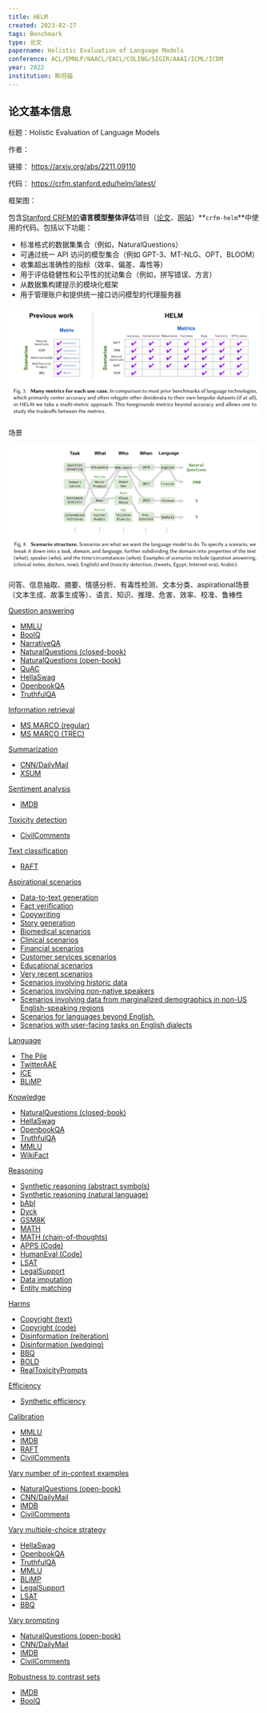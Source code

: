 ```yaml
---
title: HELM
created: 2023-02-27
tags: Benchmark
type: 论文
papername: Holistic Evaluation of Language Models
conference: ACL/EMNLP/NAACL/EACL/COLING/SIGIR/AAAI/ICML/ICDM
year: 2022
institution: 斯坦福
---
```


## 论文基本信息

标题：Holistic Evaluation of Language Models

作者：

链接： https://arxiv.org/abs/2211.09110

代码： https://crfm.stanford.edu/helm/latest/

框架图：

包含[Stanford CRFM的](https://crfm.stanford.edu/)**语言模型整体评估**项目（[论文](https://arxiv.org/abs/2211.09110)、[网站](https://crfm.stanford.edu/helm/v1.0/)）**`crfm-helm`**中使用的代码。包括以下功能：

-   标准格式的数据集集合（例如，NaturalQuestions）
-   可通过统一 API 访问的模型集合（例如 GPT-3、MT-NLG、OPT、BLOOM）
-   收集超出准确性的指标（效率、偏差、毒性等）
-   用于评估稳健性和公平性的扰动集合（例如，拼写错误、方言）
-   从数据集构建提示的模块化框架
-   用于管理账户和提供统一接口访问模型的代理服务器

![](img/Pasted%20image%2020230301231814.png)

场景

![](img/Pasted%20image%2020230301233819.png)

问答、信息抽取、摘要、情感分析、有毒性检测、文本分类、aspirational场景（文本生成、故事生成等）、语言、知识、推理、危害、效率、校准、鲁棒性

[Question answering](https://crfm.stanford.edu/helm/latest/?group=question_answering "In question answering, given a question and (optionally, in open-book settings) a passage, the goal is to produce the answer. QA is a general format that captures a wide range of tasks involving varying levels of world and commonsense knowledge and reasoning abilities.")

-   [MMLU](https://crfm.stanford.edu/helm/latest/?group=mmlu "The Massive Multitask Language Understanding (MMLU) benchmark for knowledge-intensive question answering across 57 domains [(Hendrycks et al., 2021)](https://openreview.net/forum?id=d7KBjmI3GmQ).")
-   [BoolQ](https://crfm.stanford.edu/helm/latest/?group=boolq "The BoolQ benchmark for binary (yes/no) question answering [(Clark et al., 2019)](https://aclanthology.org/N19-1300/).")
-   [NarrativeQA](https://crfm.stanford.edu/helm/latest/?group=narrative_qa "The NarrativeQA benchmark for reading comprehension over narratives [(Kočiský et al., 2017)](https://aclanthology.org/Q18-1023/).")
-   [NaturalQuestions (closed-book)](https://crfm.stanford.edu/helm/latest/?group=natural_qa_closedbook "The NaturalQuestions [(Kwiatkowski et al., 2019)](https://aclanthology.org/Q19-1026/) benchmark for question answering based on naturally-occurring queries through Google Search. The input does not include the Wikipedia page with the answer.")
-   [NaturalQuestions (open-book)](https://crfm.stanford.edu/helm/latest/?group=natural_qa_openbook_longans "The NaturalQuestions [(Kwiatkowski et al., 2019)](https://aclanthology.org/Q19-1026/) benchmark for question answering based on naturally-occurring queries through Google Search. The input includes the Wikipedia page with the answer.")
-   [QuAC](https://crfm.stanford.edu/helm/latest/?group=quac "The QuAC benchmark for question answering in the context of dialogues [(Choi et al., 2018)](https://aclanthology.org/D18-1241/).")
-   [HellaSwag](https://crfm.stanford.edu/helm/latest/?group=hellaswag "The HellaSwag benchmark for commonsense reasoning in question answering [(Zellers et al., 2019)](https://aclanthology.org/P19-1472/).")
-   [OpenbookQA](https://crfm.stanford.edu/helm/latest/?group=openbookqa "The OpenbookQA benchmark for commonsense-intensive open book question answering [(Mihaylov et al., 2018)](https://aclanthology.org/D18-1260/).")
-   [TruthfulQA](https://crfm.stanford.edu/helm/latest/?group=truthful_qa "The TruthfulQA benchmarking for measuring model truthfulness and commonsense knowledge in question answering [(Lin et al., 2022)](https://aclanthology.org/2022.acl-long.229/).")

[Information retrieval](https://crfm.stanford.edu/helm/latest/?group=information_retrieval "In information retrieval, given a query and a set of candidate documents, the goal is to produce a ranking of the documents.")

-   [MS MARCO (regular)](https://crfm.stanford.edu/helm/latest/?group=msmarco_regular "The MS MARCO benchmark's regular track for passage retrieval in information retrieval [(https://microsoft.github.io/msmarco/)](https://microsoft.github.io/msmarco/).")
-   [MS MARCO (TREC)](https://crfm.stanford.edu/helm/latest/?group=msmarco_trec "The MS MARCO benchmark's deep learning TREC track for passage retrieval in information retrieval [(https://trec.nist.gov)](https://microsoft.github.io/msmarco/).")

[Summarization](https://crfm.stanford.edu/helm/latest/?group=summarization "In text summarization, given a piece of text (paragraph or document), the goal is to produce a much shorter summary.")

-   [CNN/DailyMail](https://crfm.stanford.edu/helm/latest/?group=summarization_cnndm "The CNN/DailyMail benchmark for text summarization ([Hermann et al., 2015](https://papers.nips.cc/paper/2015/hash/afdec7005cc9f14302cd0474fd0f3c96-Abstract.html); [Nallapati et al.,2016](https://aclanthology.org/K16-1028/)).")
-   [XSUM](https://crfm.stanford.edu/helm/latest/?group=summarization_xsum "The XSUM benchmark for text summarization of BBC news articles [(Narayan et al., 2018)](https://aclanthology.org/D18-1206/).")

[Sentiment analysis](https://crfm.stanford.edu/helm/latest/?group=sentiment_analysis "In sentiment classification, given a text (e.g., movie review), the goal is to predict the sentiment (positive or negative).")

-   [IMDB](https://crfm.stanford.edu/helm/latest/?group=imdb "The IMDB benchmark for sentiment analysis in movie review [(Maas et al., 2011)](https://aclanthology.org/P11-1015/).")

[Toxicity detection](https://crfm.stanford.edu/helm/latest/?group=toxicity_detection "In toxicity detection, given a text, the goal is to predict whether the text has toxic content.")

-   [CivilComments](https://crfm.stanford.edu/helm/latest/?group=civil_comments "The CivilComments benchmark for toxicity detection [(Borkan et al., 2019)](https://arxiv.org/pdf/1903.04561.pdf).")

[Text classification](https://crfm.stanford.edu/helm/latest/?group=miscellaneous_text_classification "Text classification is a general format that aims to classify text into a set of categories. This includes a wide range of classification tasks where the input is text.")

-   [RAFT](https://crfm.stanford.edu/helm/latest/?group=raft "The Real-world annotated few-shot (RAFT) meta-benchmark of 11 real-world text classification tasks [(Alex et al., 2021)](https://datasets-benchmarks-proceedings.neurips.cc/paper/2021/hash/ca46c1b9512a7a8315fa3c5a946e8265-Abstract-round2.html).")

[Aspirational scenarios](https://crfm.stanford.edu/helm/latest/?group=aspirational "Scenarios that we should support.")

-   [Data-to-text generation](https://crfm.stanford.edu/helm/latest/?group=data_to_text_generation "Currently, we prioritize user-facing tasks in our core scenarios, but don't implement data-to-text generation. Could be implemented via WebNLG, E2E, ToTTo, etc.")
-   [Fact verification](https://crfm.stanford.edu/helm/latest/?group=fact_verification "Currently, we prioritize user-facing tasks in our core scenarios, but don't implement fact verification. Could be implemented via FEVER.")
-   [Copywriting](https://crfm.stanford.edu/helm/latest/?group=copywriting "Currently, we prioritize user-facing tasks in our core scenarios, but don't implement tasks that have not been historically studied in the NLP research community like (ad) copywriting.")
-   [Story generation](https://crfm.stanford.edu/helm/latest/?group=story_generation "Currently, we prioritize user-facing tasks in our core scenarios, but don't implement more creative and interactive tasks like story generation.")
-   [Biomedical scenarios](https://crfm.stanford.edu/helm/latest/?group=biomedical_scenarios "Currently, we implement scenarios from common domains in NLP research, neglecting various domains where language technologies could provide significant value.")
-   [Clinical scenarios](https://crfm.stanford.edu/helm/latest/?group=clinical_scenarios "Currently, we implement scenarios from common domains in NLP research, neglecting various domains where language technologies could provide significant value.")
-   [Financial scenarios](https://crfm.stanford.edu/helm/latest/?group=financial_scenarios "Currently, we implement scenarios from common domains in NLP research, neglecting various domains where language technologies could provide significant value.")
-   [Customer services scenarios](https://crfm.stanford.edu/helm/latest/?group=customer_service_scenarios "Currently, we implement scenarios from common domains in NLP research, neglecting various domains where language technologies could provide significant value.")
-   [Educational scenarios](https://crfm.stanford.edu/helm/latest/?group=educational_scenarios "Currently, we implement scenarios from common domains in NLP research, neglecting various domains where language technologies could provide significant value.")
-   [Very recent scenarios](https://crfm.stanford.edu/helm/latest/?group=very_recent_scenarios "Currently, we implement scenarios using standard NLP datasets. However, to test temporal generalization as the world and language change, we should implement scenarios with very recent data (e.g., current world events) like StreamingQA.")
-   [Scenarios involving historic data](https://crfm.stanford.edu/helm/latest/?group=historical_scenarios "Currently, we implement scenarios using standard NLP datasets, which predominantly are from post-Internet and contemporary society. However, to test temporal generalization for using models in the digital humanities for historic data, we should implement scenarios with significantly older data (e.g., text from 1800s).")
-   [Scenarios involving non-native speakers](https://crfm.stanford.edu/helm/latest/?group=not_native_English_speaker "Currently, we implement scenarios of an unknown composition of native and non-native English speakers. We should implement scenarios to ensure coverage of language from non-native English speakers.")
-   [Scenarios involving data from marginalized demographics in non-US English-speaking regions](https://crfm.stanford.edu/helm/latest/?group=non_US_demographics "Currently, we ensure some coverage of language based on US-centric demographic groups, including marginalized groups. We should implement scenarios to ensure coverage of other socially-relevant groups beyond US demographics (e.g., caste in India).")
-   [Scenarios for languages beyond English.](https://crfm.stanford.edu/helm/latest/?group=non_english "Currently, we only implement English scenarios.")
-   [Scenarios with user-facing tasks on English dialects](https://crfm.stanford.edu/helm/latest/?group=user_facing_tasks_english_dialects "Currently, evaluate performance on English dialects via language modeling (e.g., TwitterAAE, ICE), but it would be good to implement user-facing tasks for these dialects.")

[Language](https://crfm.stanford.edu/helm/latest/?group=language "Targeted evaluation of linguistic capabilities.")

-   [The Pile](https://crfm.stanford.edu/helm/latest/?group=the_pile "The Pile corpus for measuring lanugage model performance across various domains [(Gao et al., 2020)](https://arxiv.org/pdf/2101.00027.pdf).")
-   [TwitterAAE](https://crfm.stanford.edu/helm/latest/?group=twitter_aae "The TwitterAAE corpus of [Blodgett et al. (2016)](https://aclanthology.org/D16-1120/) for measuring language model performance in tweets as a function of speaker dialect.")
-   [ICE](https://crfm.stanford.edu/helm/latest/?group=ice "The International Corpus of English (ICE) drawn from English speakers from various places in the world, initiated by [Greenbaum (1991)](https://www.cambridge.org/core/journals/english-today/article/abs/ice-the-international-corpus-of-english/47808205394C538393C3FD8E62E5E701).")
-   [BLiMP](https://crfm.stanford.edu/helm/latest/?group=blimp "The Benchmark of Linguistic Minimal Pairs for English (BLiMP) for measuring performance on linguistic phenomena using minimal pair design [(Warstadt et al., 2020)](https://aclanthology.org/2020.tacl-1.25/).")

[Knowledge](https://crfm.stanford.edu/helm/latest/?group=knowledge "Targeted evaluation of knowledge (e.g. factual, cultural, commonsense).")

-   [NaturalQuestions (closed-book)](https://crfm.stanford.edu/helm/latest/?group=natural_qa_closedbook "The NaturalQuestions [(Kwiatkowski et al., 2019)](https://aclanthology.org/Q19-1026/) benchmark for question answering based on naturally-occurring queries through Google Search. The input does not include the Wikipedia page with the answer.")
-   [HellaSwag](https://crfm.stanford.edu/helm/latest/?group=hellaswag "The HellaSwag benchmark for commonsense reasoning in question answering [(Zellers et al., 2019)](https://aclanthology.org/P19-1472/).")
-   [OpenbookQA](https://crfm.stanford.edu/helm/latest/?group=openbookqa "The OpenbookQA benchmark for commonsense-intensive open book question answering [(Mihaylov et al., 2018)](https://aclanthology.org/D18-1260/).")
-   [TruthfulQA](https://crfm.stanford.edu/helm/latest/?group=truthful_qa "The TruthfulQA benchmarking for measuring model truthfulness and commonsense knowledge in question answering [(Lin et al., 2022)](https://aclanthology.org/2022.acl-long.229/).")
-   [MMLU](https://crfm.stanford.edu/helm/latest/?group=mmlu "The Massive Multitask Language Understanding (MMLU) benchmark for knowledge-intensive question answering across 57 domains [(Hendrycks et al., 2021)](https://openreview.net/forum?id=d7KBjmI3GmQ).")
-   [WikiFact](https://crfm.stanford.edu/helm/latest/?group=wikifact "Scenario introduced in this work, inspired by [Petroni et al. (2019)](https://aclanthology.org/D19-1250/), to more extensively test factual knowledge.")

[Reasoning](https://crfm.stanford.edu/helm/latest/?group=reasoning "Targeted evaluation of reasoning capabilities (e.g. mathematical, hierarchical).")

-   [Synthetic reasoning (abstract symbols)](https://crfm.stanford.edu/helm/latest/?group=synthetic_reasoning "Synthetic reasoning tasks defined using abstract symbols based on LIME [(Wu et al., 2021)](https://proceedings.mlr.press/v139/wu21c.html).")
-   [Synthetic reasoning (natural language)](https://crfm.stanford.edu/helm/latest/?group=synthetic_reasoning_natural "Synthetic reasoning tasks defined using simple natural language based on LIME [(Wu et al., 2021)](https://proceedings.mlr.press/v139/wu21c.html).")
-   [bAbI](https://crfm.stanford.edu/helm/latest/?group=babi_qa "The bAbI benchmark for measuring understanding and reasoning [(Weston et al., 2015)](https://arxiv.org/pdf/1502.05698.pdf).")
-   [Dyck](https://crfm.stanford.edu/helm/latest/?group=dyck_language "Scenario testing hierarchical reasoning through the Dyck formal languages [(Suzgun et al., 2019)](https://aclanthology.org/W19-3905/).")
-   [GSM8K](https://crfm.stanford.edu/helm/latest/?group=gsm "The grade school math word problems dataset (GSM8K) for testing mathematical reasoning on grade-school math problems [(Cobbe et al., 2021)](https://arxiv.org/pdf/2110.14168.pdf).")
-   [MATH](https://crfm.stanford.edu/helm/latest/?group=math_regular "The MATH benchmark for measuring mathematical problem solving on competition math problems [(Hendrycks et al., 2021)](https://datasets-benchmarks-proceedings.neurips.cc/paper/2021/hash/be83ab3ecd0db773eb2dc1b0a17836a1-Abstract-round2.html).")
-   [MATH (chain-of-thoughts)](https://crfm.stanford.edu/helm/latest/?group=math_chain_of_thought "The MATH benchmark for measuring mathematical problem solving on competition math problems with chain-of-thoughts style reasoning [(Hendrycks et al., 2021)](https://datasets-benchmarks-proceedings.neurips.cc/paper/2021/hash/be83ab3ecd0db773eb2dc1b0a17836a1-Abstract-round2.html).")
-   [APPS (Code)](https://crfm.stanford.edu/helm/latest/?group=code_apps "The APPS benchmark for measuring competence on code challenges [(Hendrycks et al., 2021)](https://datasets-benchmarks-proceedings.neurips.cc/paper/2021/hash/c24cd76e1ce41366a4bbe8a49b02a028-Abstract-round2.html).")
-   [HumanEval (Code)](https://crfm.stanford.edu/helm/latest/?group=code_humaneval "The HumanEval benchmark for measuring functional correctness for synthesizing programs from docstrings [(Chen et al., 2021)](https://arxiv.org/pdf/2107.03374.pdf).")
-   [LSAT](https://crfm.stanford.edu/helm/latest/?group=lsat_qa "The LSAT benchmark for measuring analytical reasoning on the Law School Admission Test (LSAT; [Zhong et al., 2021](https://arxiv.org/pdf/2104.06598.pdf)).")
-   [LegalSupport](https://crfm.stanford.edu/helm/latest/?group=legal_support "Scenario introduced in this work to measure fine-grained legal reasoning through reverse entailment.")
-   [Data imputation](https://crfm.stanford.edu/helm/latest/?group=entity_data_imputation "Scenario from [Mei et al. (2021)](https://ieeexplore.ieee.org/document/9458712/) that tests the ability to impute missing entities in a data table.")
-   [Entity matching](https://crfm.stanford.edu/helm/latest/?group=entity_matching "Scenario from Magellan [(Konda et al., 2016)](https://dl.acm.org/doi/10.14778/3007263.3007314) that tests the ability to determine if two entities match.")

[Harms](https://crfm.stanford.edu/helm/latest/?group=harms "Targeted evaluation of social harms (e.g., copyright, disinformation, social bias, toxicity).")

-   [Copyright (text)](https://crfm.stanford.edu/helm/latest/?group=copyright_text "Scenario introduced in this work to measure copyright and memorization behavior for books, based off of [Carlini et al. (2021)](https://www.usenix.org/biblio-11958).")
-   [Copyright (code)](https://crfm.stanford.edu/helm/latest/?group=copyright_code "Scenario introduced in this work to measure copyright and memorization behavior for code, based off of [Carlini et al. (2021)](https://www.usenix.org/biblio-11958).")
-   [Disinformation (reiteration)](https://crfm.stanford.edu/helm/latest/?group=disinformation_reiteration "Scenario from [Buchanan et al. (2021)](https://cset.georgetown.edu/publication/truth-lies-and-automation/) that tests the ability to reiterate disinformation content.")
-   [Disinformation (wedging)](https://crfm.stanford.edu/helm/latest/?group=disinformation_wedging "Scenario from [Buchanan et al. (2021)](https://cset.georgetown.edu/publication/truth-lies-and-automation/) that tests the ability to generate divisive and wedging content.")
-   [BBQ](https://crfm.stanford.edu/helm/latest/?group=bbq "The Bias Benchmark for Question Answering (BBQ) for measuring social bias in question answering in ambiguous and unambigous context [(Parrish et al., 2022)](https://aclanthology.org/2022.findings-acl.165/).")
-   [BOLD](https://crfm.stanford.edu/helm/latest/?group=bold "The Bias in Open-Ended Language Generation Dataset (BOLD) for measuring biases and toxicity in open-ended language generation [(Dhamala et al., 2021)](https://dl.acm.org/doi/10.1145/3442188.3445924).")
-   [RealToxicityPrompts](https://crfm.stanford.edu/helm/latest/?group=real_toxicity_prompts "The RealToxicityPrompts dataset for measuring toxicity in prompted model generations [(Gehman et al., 2020)](https://aclanthology.org/2020.findings-emnlp.301/).")

[Efficiency](https://crfm.stanford.edu/helm/latest/?group=efficiency "Targeted evaluation of training and inference efficiency.")

-   [Synthetic efficiency](https://crfm.stanford.edu/helm/latest/?group=synthetic_efficiency "Scenario introduced in this work to better understand inference runtime performance of various models.")

[Calibration](https://crfm.stanford.edu/helm/latest/?group=calibration "Extended calibration metrics.")

-   [MMLU](https://crfm.stanford.edu/helm/latest/?group=mmlu "The Massive Multitask Language Understanding (MMLU) benchmark for knowledge-intensive question answering across 57 domains [(Hendrycks et al., 2021)](https://openreview.net/forum?id=d7KBjmI3GmQ).")
-   [IMDB](https://crfm.stanford.edu/helm/latest/?group=imdb "The IMDB benchmark for sentiment analysis in movie review [(Maas et al., 2011)](https://aclanthology.org/P11-1015/).")
-   [RAFT](https://crfm.stanford.edu/helm/latest/?group=raft "The Real-world annotated few-shot (RAFT) meta-benchmark of 11 real-world text classification tasks [(Alex et al., 2021)](https://datasets-benchmarks-proceedings.neurips.cc/paper/2021/hash/ca46c1b9512a7a8315fa3c5a946e8265-Abstract-round2.html).")
-   [CivilComments](https://crfm.stanford.edu/helm/latest/?group=civil_comments "The CivilComments benchmark for toxicity detection [(Borkan et al., 2019)](https://arxiv.org/pdf/1903.04561.pdf).")

[Vary number of in-context examples](https://crfm.stanford.edu/helm/latest/?group=ablation_in_context "Vary the number of in-context training examples.")

-   [NaturalQuestions (open-book)](https://crfm.stanford.edu/helm/latest/?group=natural_qa_openbook_longans "The NaturalQuestions [(Kwiatkowski et al., 2019)](https://aclanthology.org/Q19-1026/) benchmark for question answering based on naturally-occurring queries through Google Search. The input includes the Wikipedia page with the answer.")
-   [CNN/DailyMail](https://crfm.stanford.edu/helm/latest/?group=summarization_cnndm "The CNN/DailyMail benchmark for text summarization ([Hermann et al., 2015](https://papers.nips.cc/paper/2015/hash/afdec7005cc9f14302cd0474fd0f3c96-Abstract.html); [Nallapati et al.,2016](https://aclanthology.org/K16-1028/)).")
-   [IMDB](https://crfm.stanford.edu/helm/latest/?group=imdb "The IMDB benchmark for sentiment analysis in movie review [(Maas et al., 2011)](https://aclanthology.org/P11-1015/).")
-   [CivilComments](https://crfm.stanford.edu/helm/latest/?group=civil_comments "The CivilComments benchmark for toxicity detection [(Borkan et al., 2019)](https://arxiv.org/pdf/1903.04561.pdf).")

[Vary multiple-choice strategy](https://crfm.stanford.edu/helm/latest/?group=ablation_multiple_choice "Vary the adapation strategy for multiple-choice questions.")

-   [HellaSwag](https://crfm.stanford.edu/helm/latest/?group=hellaswag "The HellaSwag benchmark for commonsense reasoning in question answering [(Zellers et al., 2019)](https://aclanthology.org/P19-1472/).")
-   [OpenbookQA](https://crfm.stanford.edu/helm/latest/?group=openbookqa "The OpenbookQA benchmark for commonsense-intensive open book question answering [(Mihaylov et al., 2018)](https://aclanthology.org/D18-1260/).")
-   [TruthfulQA](https://crfm.stanford.edu/helm/latest/?group=truthful_qa "The TruthfulQA benchmarking for measuring model truthfulness and commonsense knowledge in question answering [(Lin et al., 2022)](https://aclanthology.org/2022.acl-long.229/).")
-   [MMLU](https://crfm.stanford.edu/helm/latest/?group=mmlu "The Massive Multitask Language Understanding (MMLU) benchmark for knowledge-intensive question answering across 57 domains [(Hendrycks et al., 2021)](https://openreview.net/forum?id=d7KBjmI3GmQ).")
-   [BLiMP](https://crfm.stanford.edu/helm/latest/?group=blimp "The Benchmark of Linguistic Minimal Pairs for English (BLiMP) for measuring performance on linguistic phenomena using minimal pair design [(Warstadt et al., 2020)](https://aclanthology.org/2020.tacl-1.25/).")
-   [LegalSupport](https://crfm.stanford.edu/helm/latest/?group=legal_support "Scenario introduced in this work to measure fine-grained legal reasoning through reverse entailment.")
-   [LSAT](https://crfm.stanford.edu/helm/latest/?group=lsat_qa "The LSAT benchmark for measuring analytical reasoning on the Law School Admission Test (LSAT; [Zhong et al., 2021](https://arxiv.org/pdf/2104.06598.pdf)).")
-   [BBQ](https://crfm.stanford.edu/helm/latest/?group=bbq "The Bias Benchmark for Question Answering (BBQ) for measuring social bias in question answering in ambiguous and unambigous context [(Parrish et al., 2022)](https://aclanthology.org/2022.findings-acl.165/).")

[Vary prompting](https://crfm.stanford.edu/helm/latest/?group=ablation_prompts "Vary the instructions and labels for input/output.")

-   [NaturalQuestions (open-book)](https://crfm.stanford.edu/helm/latest/?group=natural_qa_openbook_longans "The NaturalQuestions [(Kwiatkowski et al., 2019)](https://aclanthology.org/Q19-1026/) benchmark for question answering based on naturally-occurring queries through Google Search. The input includes the Wikipedia page with the answer.")
-   [CNN/DailyMail](https://crfm.stanford.edu/helm/latest/?group=summarization_cnndm "The CNN/DailyMail benchmark for text summarization ([Hermann et al., 2015](https://papers.nips.cc/paper/2015/hash/afdec7005cc9f14302cd0474fd0f3c96-Abstract.html); [Nallapati et al.,2016](https://aclanthology.org/K16-1028/)).")
-   [IMDB](https://crfm.stanford.edu/helm/latest/?group=imdb "The IMDB benchmark for sentiment analysis in movie review [(Maas et al., 2011)](https://aclanthology.org/P11-1015/).")
-   [CivilComments](https://crfm.stanford.edu/helm/latest/?group=civil_comments "The CivilComments benchmark for toxicity detection [(Borkan et al., 2019)](https://arxiv.org/pdf/1903.04561.pdf).")

[Robustness to contrast sets](https://crfm.stanford.edu/helm/latest/?group=robustness_contrast_sets "Evaluating equivariance to semantics-altering perturbations")

-   [IMDB](https://crfm.stanford.edu/helm/latest/?group=imdb "The IMDB benchmark for sentiment analysis in movie review [(Maas et al., 2011)](https://aclanthology.org/P11-1015/).")
-   [BoolQ](https://crfm.stanford.edu/helm/latest/?group=boolq "The BoolQ benchmark for binary (yes/no) question answering [(Clark et al., 2019)](https://aclanthology.org/N19-1300/).")



